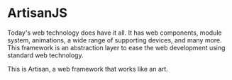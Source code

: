# ArtisanJS

Today's web technology does have it all. It has web components, module system, animations, a wide range of supporting devices, and many more. This framework is an abstraction layer to ease the web development using standard web technology.

This is Artisan, a web framework that works like an art.
